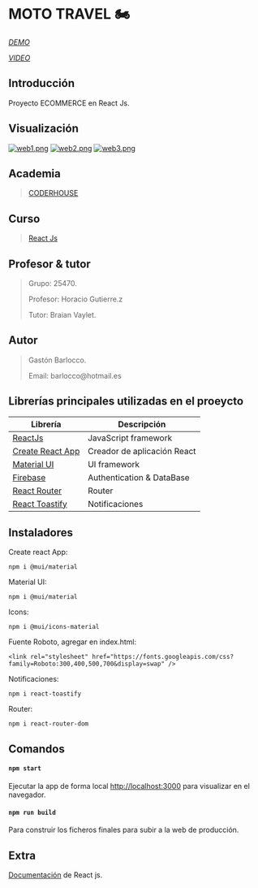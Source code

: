 # MOTO TRAVEL :motorcycle:

*<p>[DEMO](https://mototravelgastonbarlocco.netlify.app)*</p>
*<p>[VIDEO](https://youtube.com/watch?v=OtUsP7-1rp8)*</p>

## Introducción
Proyecto ECOMMERCE en React Js.

## Visualización
[![web1.png](https://i.postimg.cc/4dh3hhNZ/web1.png)](https://postimg.cc/Q9hD2CTn)
[![web2.png](https://i.postimg.cc/gkp0nj9F/web2.png)](https://postimg.cc/grMp7YkN)
[![web3.png](https://i.postimg.cc/QNJ3Yqzw/web3.png)](https://postimg.cc/4nyqmpsQ)


## Academia
> [CODERHOUSE](https://www.coderhouse.com.uy)


## Curso
> [React Js](https://www.coderhouse.com.uy/online/reactjs)


## Profesor & tutor
> <p>Grupo: 25470.</p>
> <p>Profesor: Horacio Gutierre.z</p>
> <p>Tutor: Braian Vaylet.</p> 


## Autor
> <p>Gastón Barlocco. </p>
> <p>Email: barlocco@hotmail.es </p>


## Librerías principales utilizadas en el proeycto

| Librería                                                         | Descripción                 |
| ---------------------------------------------------------------- | ----------------------------|
| [ReactJs](https://es.reactjs.org/)                               | JavaScript framework        |
| [Create React App](https://github.com/facebook/create-react-app) | Creador de aplicación React |
| [Material  UI](https://mui.com)                                  | UI framework                |
| [Firebase](https://firebase.google.com/?hl=es)                   | Authentication & DataBase   |
| [React Router](https://reactrouter.com/)                         | Router                      |
| [React Toastify](https://www.npmjs.com/package/react-toastify)   | Notificaciones              |


## Instaladores

Create react App:
``` 
npm i @mui/material  
```

Material UI:
``` 
npm i @mui/material  
```

Icons:
``` 
npm i @mui/icons-material
```

Fuente Roboto, agregar en index.html:
``` 
<link rel="stylesheet" href="https://fonts.googleapis.com/css?family=Roboto:300,400,500,700&display=swap" /> 
```

Notificaciones:
``` 
npm i react-toastify 
```

Router:
``` 
npm i react-router-dom 
```

## Comandos

#### `npm start`
Ejecutar la app de forma local
[http://localhost:3000](http://localhost:3000) para visualizar en el navegador.

#### `npm run build`
Para construir los ficheros finales para subir a la web de producción. 


## Extra
[Documentación](https://reactjs.org/) de React js.